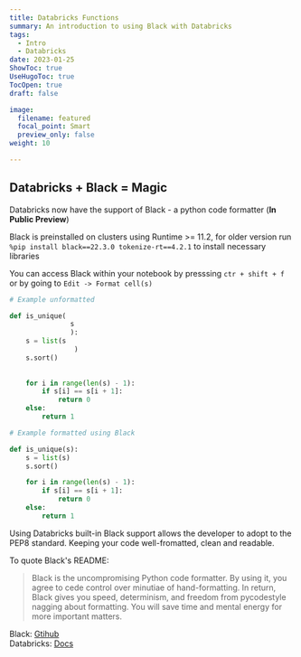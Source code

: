 ```yaml
---
title: Databricks Functions
summary: An introduction to using Black with Databricks
tags:
  - Intro
  - Databricks
date: 2023-01-25
ShowToc: true
UseHugoToc: true
TocOpen: true
draft: false

image:
  filename: featured
  focal_point: Smart
  preview_only: false
weight: 10

---
```




## Databricks + Black = Magic
Databricks now have the support of Black - a python code formatter (**In Public Preview**)

Black is preinstalled on clusters using Runtime >= 11.2, for older version run  `%pip install black==22.3.0 tokenize-rt==4.2.1` to install necessary libraries

You can access Black within your notebook by presssing `ctr + shift + f` or by going to `Edit -> Format cell(s)`


```python
# Example unformatted

def is_unique(
               s
               ):
    s = list(s
                )
    s.sort()
 
 
    for i in range(len(s) - 1):
        if s[i] == s[i + 1]:
            return 0
    else:
        return 1

```


```python
# Example formatted using Black

def is_unique(s):
    s = list(s)
    s.sort()

    for i in range(len(s) - 1):
        if s[i] == s[i + 1]:
            return 0
    else:
        return 1
```

Using Databricks built-in Black support allows the developer to adopt to the PEP8 standard. Keeping your code well-fromatted, clean and readable. 

To quote Black's README:

> Black is the uncompromising Python code formatter. By using it, you agree to cede control over minutiae of hand-formatting. In return, Black gives you speed, determinism, and freedom from pycodestyle nagging about formatting. You will save time and mental energy for more important matters. 

Black: [Gtihub](https://github.com/psf/black)  
Databricks: [Docs](https://docs.databricks.com/notebooks/notebooks-code.html#format-python-cells)

